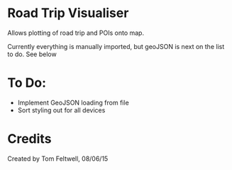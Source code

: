 Road Trip Visualiser
=======================
Allows plotting of road trip and POIs onto map. 

Currently everything is manually imported, but geoJSON is next on the list to do. See below

To Do:
======
* Implement GeoJSON loading from file
* Sort styling out for all devices

Credits
=======
Created by Tom Feltwell, 08/06/15